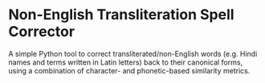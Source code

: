 # Non-English Transliteration Spell Corrector

A simple Python tool to correct transliterated/non-English words (e.g. Hindi names and terms written in Latin letters) back to their canonical forms,
using a combination of character- and phonetic-based similarity metrics.
